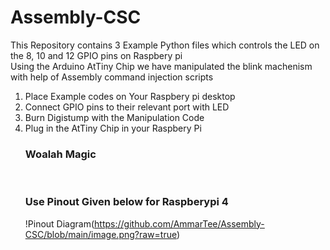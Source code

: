 # Assembly-CSC

This Repository contains 3 Example Python files which controls the LED on the 8, 10 and 12 GPIO pins on Raspbery pi <br>
Using the Arduino AtTiny Chip we have manipulated the blink machenism with help of Assembly command injection scripts <br>

<ol>
<li>Place Example codes on Your Raspbery pi desktop</li>
<li>Connect GPIO pins to their relevant port with LED</li>
<li>Burn Digistump with the Manipulation Code</li>
<li>Plug in the AtTiny Chip in your Raspbery Pi</li>
</oll>

<h3>Woalah Magic</h3><br>

<h3>Use Pinout Given below for Raspberypi 4</h3>

!Pinout Diagram(https://github.com/AmmarTee/Assembly-CSC/blob/main/image.png?raw=true)
